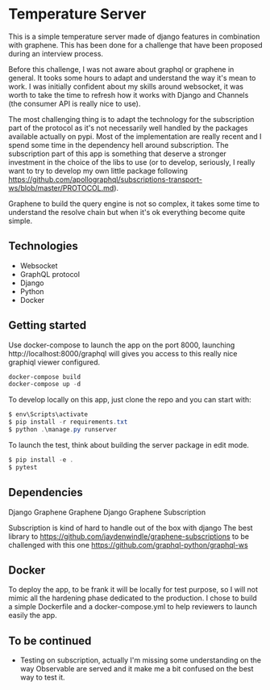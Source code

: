 # Temperature Server

This is a simple temperature server made of django features in combination with graphene. This has been done for a challenge that have been proposed during an interview process. 

Before this challenge, I was not aware about graphql or graphene in general. It tooks some hours to adapt and understand the way it's mean to work. I was initially confident about my skills around websocket, it was worth to take the time to refresh how it works with Django and Channels (the consumer API is really nice to use).

The most challenging thing is to adapt the technology for the subscription part of the protocol as it's not necessarily well handled by the packages available actually on pypi. Most of the implementation are really recent and I spend some time in the dependency hell around subscription. The subscription part of this app is something that deserve a stronger investment in the choice of the libs to use (or to develop, seriously, I really want to try to develop my own little package following https://github.com/apollographql/subscriptions-transport-ws/blob/master/PROTOCOL.md).

Graphene to build the query engine is not so complex, it takes some time to understand the resolve chain but when it's ok everything become quite simple. 

## Technologies

- Websocket 
- GraphQL protocol
- Django
- Python 
- Docker

## Getting started

Use docker-compose to launch the app on the port 8000, launching http://localhost:8000/graphql will gives you access to this really nice graphiql viewer configured. 

```powershell
docker-compose build
docker-compose up -d
```

To develop locally on this app, just clone the repo and you can start with:

```powershell
$ env\Scripts\activate
$ pip install -r requirements.txt
$ python .\manage.py runserver
```

To launch the test, think about building the server package in edit mode. 
```powershell
$ pip install -e .
$ pytest
```

## Dependencies 

Django
Graphene
Graphene Django
Graphene Subscription

Subscription is kind of hard to handle out of the box with django
The best library to  https://github.com/jaydenwindle/graphene-subscriptions to be challenged with this one https://github.com/graphql-python/graphql-ws 

## Docker 

To deploy the app, to be frank it will be locally for test purpose, so I will not mimic all the hardening phase dedicated to the production. 
I chose to build a simple Dockerfile and a docker-compose.yml to help reviewers to launch easily the app. 


## To be continued

- Testing on subscription, actually I'm missing some understanding on the way Observable are served and it make me a bit confused on the best way to test it. 